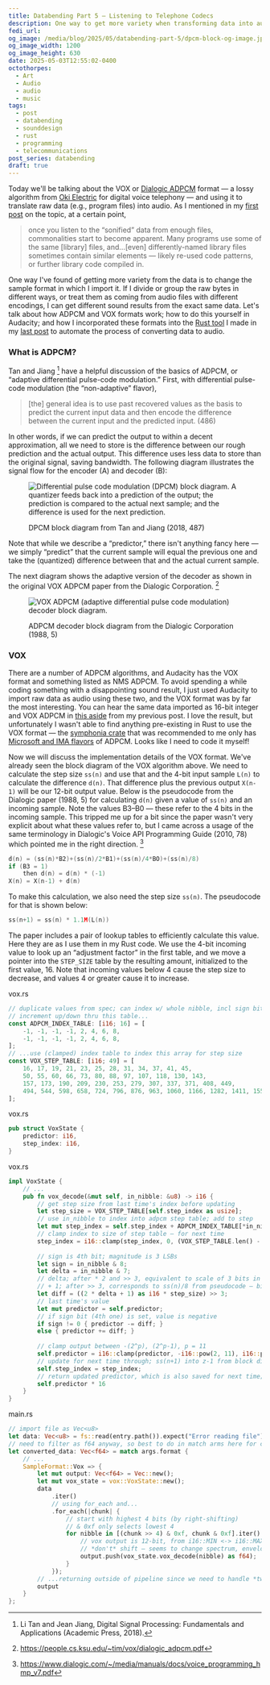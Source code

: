 ```yaml
---
title: Databending Part 5 — Listening to Telephone Codecs
description: One way to get more variety when transforming data into audio is to change the encoding. Today I'm using the VOX ADPCM telephone codec — which I've found to be especially interesting — to do this.
fedi_url: 
og_image: /media/blog/2025/05/databending-part-5/dpcm-block-og-image.jpg
og_image_width: 1200
og_image_height: 630
date: 2025-05-03T12:55:02-0400
octothorpes:
  - Art
  - Audio
  - audio
  - music
tags:
  - post
  - databending
  - sounddesign
  - rust
  - programming
  - telecommunications
post_series: databending
draft: true
---
```


<link rel="stylesheet" type="text/css" href="/styles/code/prism-dracula.css" />
<link rel="stylesheet" type="text/css" href="/styles/code/code-tweaks.css" />

<link rel="stylesheet" type="text/css" href="/styles/notes-photos.css">

Today we'll be talking about the VOX or [Dialogic ADPCM](https://en.wikipedia.org/wiki/Dialogic_ADPCM) format — a lossy algorithm from [Oki Electric](https://en.wikipedia.org/wiki/Dialogic_ADPCM) for digital voice telephony — and using it to translate raw data (e.g., program files) into audio. As I mentioned in my [first post](/posts/2025/01/databending-part-1/) on the topic, at a certain point, 

> once you listen to the “sonified” data from enough files, commonalities start to become apparent. Many programs use some of the same \[library] files, and…\[even] differently-named library files sometimes contain similar elements — likely re-used code patterns, or further library code compiled in.

One way I've found of getting more variety from the data is to change the sample format in which I import it. If I divide or group the raw bytes in different ways, or treat them as coming from audio files with different encodings, I can get different sound results from the exact same data. Let's talk about how ADPCM and VOX formats work; how to do this yourself in Audacity; and how I incorporated these formats into the [Rust tool](https://github.com/reillypascal/data2audio) I made in my [last post](/posts/2025/05/databending-part-4/) to automate the process of converting data to audio.

### What is ADPCM?

Tan and Jiang [^1] have a helpful discussion of the basics of ADPCM, or “adaptive differential pulse-code modulation.” First, with differential pulse-code modulation (the “non-adaptive” flavor),

> \[the] general idea is to use past recovered values as the basis to predict the current input data and then encode the difference between the current input and the predicted input. (486)

In other words, if we can predict the output to within a decent approximation, all we need to store is the difference between our rough prediction and the actual output. This difference uses less data to store than the original signal, saving bandwidth. The following diagram illustrates the signal flow for the encoder (A) and decoder (B):

<figure>

![Differential pulse code modulation (DPCM) block diagram. A quantizer feeds back into a prediction of the output; the prediction is compared to the actual next sample; and the difference is used for the next prediction.](/media/blog/2025/05/databending-part-5/dpcm-block-diagram.webp)

<figcaption>DPCM block diagram from Tan and Jiang (2018, 487)</figcaption>

</figure>

Note that while we describe a “predictor,” there isn't anything fancy here — we simply “predict” that the current sample will equal the previous one and take the (quantized) difference between that and the actual current sample.

<!-- The next diagram shows the adaptive version of the encoder (A) and decoder (B), as used in standard [G.721/G.726](https://en.wikipedia.org/wiki/G.726). The primary difference here is the addition of an adaptive logarithmic scaling factor for the quantization. This adaptive scaling factor is based on a combination of the short- and long-term variation in the input signal.

<figure>

![Adaptive differential pulse code modulation (DPCM) block diagram.](/media/blog/2025/05/databending-part-5/adpcm-block-diagram.webp)

<figcaption>ADPCM block diagram from Tan and Jiang (491)</figcaption>

</figure>

The details of the algorithm start to get much more involved, so I will focus on the decoder portion, which is all I need to implement. The decoder splits the input into two paths — the adaptation and quantizer — and the quantizer uses the adaptation to scale the quantization. The predictor also uses a combination of the output of the quantizer and the outgoing, decoded signal to predict the next sample. -->

The next diagram shows the adaptive version of the decoder as shown in the original VOX ADPCM paper from the Dialogic Corporation. [^2] 

<figure>

![VOX ADPCM (adaptive differential pulse code modulation) decoder block diagram.](/media/blog/2025/05/databending-part-5/vox-adpcm-block-diagram.webp)

<figcaption>ADPCM decoder block diagram from the Dialogic Corporation (1988, 5)</figcaption>

</figure>

### VOX

There are a number of ADPCM algorithms, and Audacity has the VOX format and something listed as NMS ADPCM. To avoid spending a while coding something with a disappointing sound result, I just used Audacity to import raw data as audio using these two, and the VOX format was by far the most interesting. You can hear the same data imported as 16-bit integer and VOX ADPCM in [this aside](/posts/2025/05/databending-part-4/#adpcm) from my previous post. I love the result, but unfortunately I wasn't able to find anything pre-existing in Rust to use the VOX format — the [symphonia crate](https://crates.io/crates/symphonia) that was recommended to me only has [Microsoft and IMA flavors](https://lib.rs/crates/symphonia-codec-adpcm#readme-support) of ADPCM. Looks like I need to code it myself!

Now we will discuss the implementation details of the VOX format. We've already seen the block diagram of the VOX algorithm above. We need to calculate the step size ```ss(n)``` and use that and the 4-bit input sample ```L(n)``` to calculate the difference ```d(n)```. That difference plus the previous output ```X(n-1)``` will be our 12-bit output value. Below is the pseudocode from the Dialogic paper (1988, 5) for calculating ```d(n)``` given a value of ```ss(n)``` and an incoming sample. Note the values B3–B0 — these refer to the 4 bits in the incoming sample. This tripped me up for a bit since the paper wasn't very explicit about what these values refer to, but I came across a usage of the same terminology in Dialogic's Voice API Programming Guide (2010, 78) which pointed me in the right direction. [^3]

```c
d(n) = (ss(n)*B2)+(ss(n)/2*B1)+(ss(n)/4*BO)+(ss(n)/8) 
if (B3 = 1)
    then d(n) = d(n) * (-1)
X(n) = X(n-1) + d(n)
```

To make this calculation, we also need the step size ```ss(n)```. The pseudocode for that is shown below:

```c
ss(n+1) = ss(n) * 1.1M(L(n))
```

The paper includes a pair of lookup tables to efficiently calculate this value. Here they are as I use them in my Rust code. We use the 4-bit incoming value to look up an “adjustment factor” in the first table, and we move a pointer into the ```STEP_SIZE``` table by the resulting amount, initialized to the first value, 16. Note that incoming values below 4 cause the step size to decrease, and values 4 or greater cause it to increase.

<div class="code-file">vox.rs</div>

```rust
// duplicate values from spec; can index w/ whole nibble, incl sign bit (4th)
// increment up/down thru this table...
const ADPCM_INDEX_TABLE: [i16; 16] = [
    -1, -1, -1, -1, 2, 4, 6, 8,
    -1, -1, -1, -1, 2, 4, 6, 8,
];
// ...use (clamped) index table to index this array for step size
const VOX_STEP_TABLE: [i16; 49] = [
    16, 17, 19, 21, 23, 25, 28, 31, 34, 37, 41, 45,
    50, 55, 60, 66, 73, 80, 88, 97, 107, 118, 130, 143, 
    157, 173, 190, 209, 230, 253, 279, 307, 337, 371, 408, 449, 
    494, 544, 598, 658, 724, 796, 876, 963, 1060, 1166, 1282, 1411, 1552,
];
```

<div class="code-file">vox.rs</div>

```rust
pub struct VoxState {
    predictor: i16,
    step_index: i16,
}
```

<div class="code-file">vox.rs</div>

```rust
impl VoxState {
    // ...
    pub fn vox_decode(&mut self, in_nibble: &u8) -> i16 {
        // get step size from last time's index before updating
        let step_size = VOX_STEP_TABLE[self.step_index as usize];
        // use in_nibble to index into adpcm step table; add to step
        let mut step_index = self.step_index + ADPCM_INDEX_TABLE[*in_nibble as usize];
        // clamp index to size of step table — for next time
        step_index = i16::clamp(step_index, 0, (VOX_STEP_TABLE.len() - 1) as i16);
        
        // sign is 4th bit; magnitude is 3 LSBs
        let sign = in_nibble & 8;
        let delta = in_nibble & 7;
        // delta; after * 2 and >> 3, equivalent to scale of 3 bits in (ss(n)*B2)+(ss(n)/2*B1)+(ss(n)/4*BO) from pseudocode
        // + 1; after >> 3, corresponds to ss(n)/8 from pseudocode — bit always multiplies step, regardless of 3 delta bits on/off
        let diff = ((2 * delta + 1) as i16 * step_size) >> 3;
        // last time's value
        let mut predictor = self.predictor;
        // if sign bit (4th one) is set, value is negative
        if sign != 0 { predictor -= diff; } 
        else { predictor += diff; }
        
        // clamp output between -(2^p), (2^p-1), p = 11
        self.predictor = i16::clamp(predictor, -i16::pow(2, 11), i16::pow(2, 10));
        // update for next time through; ss(n+1) into z-1 from block diagram
        self.step_index = step_index;
        // return updated predictor, which is also saved for next time; X(n) into z-1
        self.predictor * 16
    }
}
```

<div class="code-file">main.rs</div>

```rust
// import file as Vec<u8>
let data: Vec<u8> = fs::read(entry.path()).expect("Error reading file");
// need to filter as f64 anyway, so best to do in match arms here for consistency
let converted_data: Vec<f64> = match args.format {
    // ...
    SampleFormat::Vox => {
        let mut output: Vec<f64> = Vec::new();
        let mut vox_state = vox::VoxState::new();
        data
            .iter()
            // using for_each and...
            .for_each(|chunk| {
                // start with highest 4 bits (by right-shifting)
                // & 0xf only selects lowest 4
                for nibble in [(chunk >> 4) & 0xf, chunk & 0xf].iter() {
                    // vox output is 12-bit, from i16::MIN <-> i16::MAX/2
                    // *don't* shift — seems to change spectrum, envelope
                    output.push(vox_state.vox_decode(nibble) as f64);
                }
            });
        // ...returning outside of pipeline since we need to handle *two* nibbles per element in iter()
        output
    }
};
```



[^1]: Li Tan and Jean Jiang, Digital Signal Processing: Fundamentals and Applications (Academic Press, 2018).

[^2]: https://people.cs.ksu.edu/~tim/vox/dialogic_adpcm.pdf

[^3]: https://www.dialogic.com/~/media/manuals/docs/voice_programming_hmp_v7.pdf

[^4]: https://www.dialogic.com/webhelp/NaturalAccess/Release9.0/Voice_Control_Element_API_Dev_Manual/overview_of_vox_file_format.html